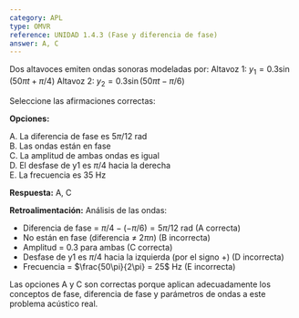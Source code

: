 ```yaml
---
category: APL
type: OMVR
reference: UNIDAD 1.4.3 (Fase y diferencia de fase)
answer: A, C
---
```


Dos altavoces emiten ondas sonoras modeladas por:
Altavoz 1: $y_1 = 0.3\sin(50\pi t + \pi/4)$
Altavoz 2: $y_2 = 0.3\sin(50\pi t - \pi/6)$

Seleccione las afirmaciones correctas:

**Opciones:**

A. La diferencia de fase es $5\pi/12$ rad  
B. Las ondas están en fase  
C. La amplitud de ambas ondas es igual  
D. El desfase de y1 es $\pi/4$ hacia la derecha  
E. La frecuencia es 35 Hz  

**Respuesta:** A, C

**Retroalimentación:**
Análisis de las ondas:

- Diferencia de fase = $\pi/4 - (-\pi/6) = 5\pi/12$ rad (A correcta)
- No están en fase (diferencia ≠ $2\pi n$) (B incorrecta)
- Amplitud = 0.3 para ambas (C correcta)
- Desfase de y1 es $\pi/4$ hacia la izquierda (por el signo +) (D incorrecta)
- Frecuencia = $\frac{50\pi}{2\pi} = 25$ Hz (E incorrecta)

Las opciones A y C son correctas porque aplican adecuadamente los conceptos de fase, diferencia de fase y parámetros de ondas a este problema acústico real.
